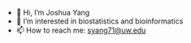 - 👋 Hi, I’m Joshua Yang
- 👀 I’m interested in biostatistics and bioinformatics
- 📫 How to reach me: syang71@uw.edu

